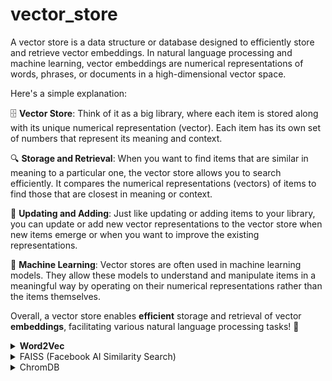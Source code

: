 # vector_store

A vector store is a data structure or database designed to efficiently store and retrieve vector embeddings. In natural language processing and machine learning, vector embeddings are numerical representations of words, phrases, or documents in a high-dimensional vector space.

Here's a simple explanation:

🗄️ **Vector Store**: Think of it as a big library, where each item is stored along with its unique numerical representation (vector). Each item has its own set of numbers that represent its meaning and context.

🔍 **Storage and Retrieval**: When you want to find items that are similar in meaning to a particular one, the vector store allows you to search efficiently. It compares the numerical representations (vectors) of items to find those that are closest in meaning or context.

🔄 **Updating and Adding**: Just like updating or adding items to your library, you can update or add new vector representations to the vector store when new items emerge or when you want to improve the existing representations.

🤖 **Machine Learning**: Vector stores are often used in machine learning models. They allow these models to understand and manipulate items in a meaningful way by operating on their numerical representations rather than the items themselves.

Overall, a vector store enables **efficient** storage and retrieval of vector **embeddings**, facilitating various natural language processing tasks! 🎉


<details>
    <summary><b>Word2Vec</b></summary>
        <hr>
Word2Vec is a popular technique used to generate vector representations of words. Here's how it works:

Let's say we have a large corpus of text data, such as a collection of news articles. We want to represent each word in this corpus as a high-dimensional vector in such a way that words with similar meanings or contexts have vectors that are close together in this vector space.

Using Word2Vec, we can train a neural network model on this text data to learn these vector representations. The model is trained to predict the surrounding words given a target word (skip-gram model) or to predict the target word given surrounding words (continuous bag of words model).

Once the model is trained, we have a vector store where each word in our vocabulary is associated with a unique vector representation. These vectors capture semantic relationships between words, allowing us to perform tasks like word similarity, analogy detection, and even arithmetic operations on words (e.g., king - man + woman = queen).

So, in this example, the Word2Vec model serves as a vector store where words are stored as vectors, enabling efficient storage and retrieval of word embeddings for various natural language processing tasks.

</details>



<details>
    <summary>FAISS (Facebook AI Similarity Search)</summary>

   FAISS is an efficient library developed by Facebook AI Research for similarity search and clustering of dense vectors. It's particularly useful for large-scale vector retrieval tasks commonly encountered in machine learning and information retrieval applications. FAISS is designed to handle high-dimensional data efficiently and is optimized for both CPU and GPU computation.

   Key features of FAISS include:
   - Implementation of state-of-the-art indexing algorithms such as Product Quantization (PQ) and Hierarchical Navigable Small World (HNSW).
   - Support for both exact and approximate nearest neighbor search.
   - Ability to handle billions of vectors efficiently by leveraging techniques like compression and quantization.
   - Integration with popular deep learning frameworks like PyTorch and TensorFlow.

   FAISS is widely used in various applications including image retrieval, recommendation systems, natural language processing, and more, where fast and scalable similarity search is crucial. 📊💻
</details>
<details>
    <summary>ChromDB</summary> 
    <hr>
    
   ChromDB, or Chromatin State Database, is a resource used in the field of genomics and epigenetics. It provides information about the chromatin states across the genome, which are crucial for understanding gene regulation and cellular function.

   Chromatin refers to the complex of DNA and proteins found in the nucleus of eukaryotic cells. The state of chromatin, determined by various modifications to DNA and associated proteins, influences gene expression and cellular identity. ChromDB aggregates data from experiments such as ChIP-seq (chromatin immunoprecipitation followed by sequencing) to annotate the chromatin states across different cell types and conditions.

   Key features of ChromDB include:
   - Annotation of chromatin states based on histone modifications, DNA methylation, and other epigenetic marks.
   - Integration of data from multiple experimental sources to provide a comprehensive view of chromatin states.
   - Accessibility through online portals and databases, allowing researchers to explore and analyze chromatin state data for their studies.
   - Contribution to the understanding of gene regulation, development, and disease mechanisms.

   ChromDB is an essential resource for researchers studying epigenetics, chromatin biology, and gene regulation, providing valuable insights into the functional organization of the genome. 🧬🔍

</details>
